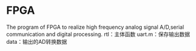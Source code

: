 # FPGA
The program of FPGA to realize high frequency analog signal A/D,serial communication and digital processing.
rtl：主体函数
uart.m：保存输出数据
data：输出的AD转换数据

